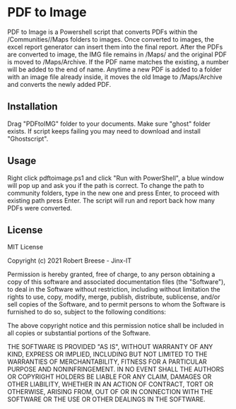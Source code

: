 # PDF to Image

PDF to Image is a Powershell script that converts PDFs within the /Communities/<communityname>/Maps folders to images. Once converted to images, the excel report generator can insert them into the final report. After the PDFs are converted to image, the IMG file remains in /Maps/ and the original PDF is moved to /Maps/Archive. If the PDF name matches the existing, a number will be added to the end of name. Anytime a new PDF is added to a folder with an image file already inside, it moves the old Image to /Maps/Archive and converts the newly added PDF. 

## Installation

Drag "PDFtoIMG" folder to your documents. Make sure "ghost" folder exists. If script keeps failing you may need to download and install "Ghostscript". 

## Usage

Right click pdftoimage.ps1 and click "Run with PowerShell", a blue window will pop up and ask you if the path is correct. To change the path to community folders, type in the new one and press Enter, to proceed with existing path press Enter. The script will run and report back how many PDFs were converted. 

## License

MIT License

Copyright (c) 2021 Robert Breese - Jinx-IT

Permission is hereby granted, free of charge, to any person obtaining a copy
of this software and associated documentation files (the "Software"), to deal
in the Software without restriction, including without limitation the rights
to use, copy, modify, merge, publish, distribute, sublicense, and/or sell
copies of the Software, and to permit persons to whom the Software is
furnished to do so, subject to the following conditions:

The above copyright notice and this permission notice shall be included in all
copies or substantial portions of the Software.

THE SOFTWARE IS PROVIDED "AS IS", WITHOUT WARRANTY OF ANY KIND, EXPRESS OR
IMPLIED, INCLUDING BUT NOT LIMITED TO THE WARRANTIES OF MERCHANTABILITY,
FITNESS FOR A PARTICULAR PURPOSE AND NONINFRINGEMENT. IN NO EVENT SHALL THE
AUTHORS OR COPYRIGHT HOLDERS BE LIABLE FOR ANY CLAIM, DAMAGES OR OTHER
LIABILITY, WHETHER IN AN ACTION OF CONTRACT, TORT OR OTHERWISE, ARISING FROM,
OUT OF OR IN CONNECTION WITH THE SOFTWARE OR THE USE OR OTHER DEALINGS IN THE
SOFTWARE.
